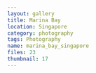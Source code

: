 ```yaml
---
layout: gallery
title: Marina Bay
location: Singapore
category: photography
tags: Photography
name: marina_bay_singapore
files: 23
thumbnail: 17
---
```


